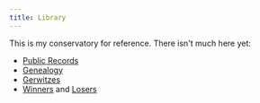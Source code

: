 ```yaml
---
title: Library
---
```


This is my conservatory for reference. There isn't much here yet:
- [Public Records](/library/records.html)
- [Genealogy](/library/genealogy.html)
- [Gerwitzes](/library/gerwitzes.html)
- [Winners](/library/heroes.html) and [Losers](/library/bozos.html)
